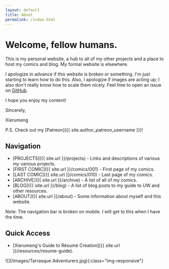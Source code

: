 ```yaml
---
layout: default
title: About
permalink: /index.html
---
```

# Welcome, fellow humans.

This is my personal website, a hub to all of my other projects and a place to host my comics and blog. My formal website is elsewhere.

I apologize in advance if this website is broken or something. I'm just starting to learn how to do this. Also, I apologize if images are acting up; I also don't really know how to scale them nicely. Feel free to open an issue on [GitHub](https://github.com/Xierumeng/Xierumeng.github.io).

I hope you enjoy my content!

Sincerely,

Xierumeng

P.S. Check out my [Patreon]({{ site.author_patreon_username }})!

## Navigation

* [PROJECTS]({{ site.url }}/projects) - Links and descriptions of various my various projects.
* [FIRST COMIC]({{ site.url }}/comics/001) - First page of my comics.
* [LAST COMIC]({{ site.url }}/comics/010) - Last page of my comics.
* [ARCHIVE]({{ site.url }}/archive) - A list of all of my comics.
* [BLOG]({{ site.url }}/blog) - A list of blog posts to my guide to UW and other resources.
* [ABOUT]({{ site.url }}/about) - Some information about myself and this website.

Note: The navigation bar is broken on mobile. I will get to this when I have the time.

## Quick Access

* [Xierumeng's Guide to R&eacute;sum&eacute; Creation]({{ site.url }}/resources/resume-guide).

![](/images/Tarrasque Adventurers.jpg){:class="img-responsive"}
